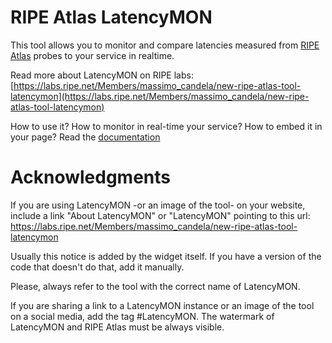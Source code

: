 # RIPE Atlas LatencyMON
This tool allows you to monitor and compare latencies measured from [RIPE Atlas](https://atlas.ripe.net) probes to your service in realtime.

Read more about LatencyMON on RIPE labs: [https://labs.ripe.net/Members/massimo_candela/new-ripe-atlas-tool-latencymon](https://labs.ripe.net/Members/massimo_candela/new-ripe-atlas-tool-latencymon)

How to use it? How to monitor in real-time your service? How to embed it in your page? Read the [documentation](https://atlas.ripe.net/docs/tools-latencymon/)

# Acknowledgments
If you are using LatencyMON -or an image of the tool- on your website, include a link "About LatencyMON" or "LatencyMON" pointing to this url: https://labs.ripe.net/Members/massimo_candela/new-ripe-atlas-tool-latencymon

Usually this notice is added by the widget itself. If you have a version of the code that doesn't do that, add it manually.

Please, always refer to the tool with the correct name of LatencyMON.

If you are sharing a link to a LatencyMON instance or an image of the tool on a social media, add the tag #LatencyMON. 
The watermark of LatencyMON and RIPE Atlas must be always visible.
